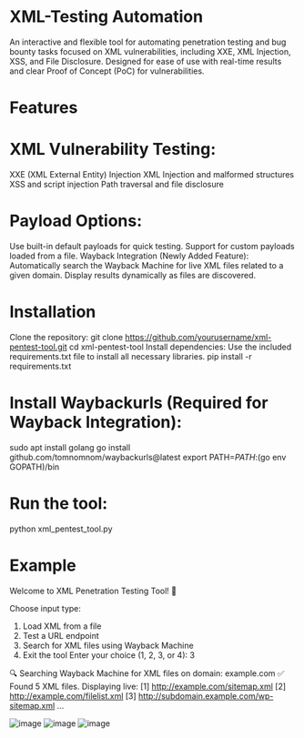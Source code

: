 # XML-Testing Automation
An interactive and flexible tool for automating penetration testing and bug bounty tasks focused on XML vulnerabilities, including XXE, XML Injection, XSS, and File Disclosure. Designed for ease of use with real-time results and clear Proof of Concept (PoC) for vulnerabilities.

# Features
# XML Vulnerability Testing:
XXE (XML External Entity) Injection
XML Injection and malformed structures
XSS and script injection
Path traversal and file disclosure
# Payload Options:
Use built-in default payloads for quick testing.
Support for custom payloads loaded from a file.
Wayback Integration (Newly Added Feature):
Automatically search the Wayback Machine for live XML files related to a given domain.
Display results dynamically as files are discovered.

# Installation
Clone the repository:
git clone https://github.com/yourusername/xml-pentest-tool.git
cd xml-pentest-tool
Install dependencies: Use the included requirements.txt file to install all necessary libraries.
pip install -r requirements.txt
# Install Waybackurls (Required for Wayback Integration):
sudo apt install golang
go install github.com/tomnomnom/waybackurls@latest
export PATH=$PATH:$(go env GOPATH)/bin

# Run the tool:
python xml_pentest_tool.py

# Example 
Welcome to XML Penetration Testing Tool! 🚀

Choose input type:
1. Load XML from a file
2. Test a URL endpoint
3. Search for XML files using Wayback Machine
4. Exit the tool
Enter your choice (1, 2, 3, or 4): 3

🔍 Searching Wayback Machine for XML files on domain: example.com
✅ Found 5 XML files. Displaying live:
[1] http://example.com/sitemap.xml
[2] http://example.com/filelist.xml
[3] http://subdomain.example.com/wp-sitemap.xml
...


![image](https://github.com/user-attachments/assets/47a7a1c8-eb57-4ea7-b134-7344d196c9ea)
![image](https://github.com/user-attachments/assets/1bfbdc93-6b40-4aea-9287-e5dd553cdd06)
![image](https://github.com/user-attachments/assets/97d39180-25e9-4c9e-8394-80df6149b8dc)
